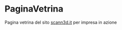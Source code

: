 # PaginaVetrina
Pagina vetrina del sito <a href="https://scann3d.it">scann3d.it</a> per impresa in azione
